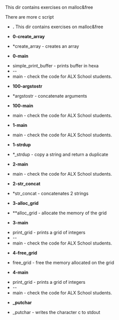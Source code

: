 This dir contains exercises on malloc&free 

There are more c script
- **.**
This dir contains exercises on malloc&free 

- **0-create_array**
*  *create_array - creates an array

- **0-main**
*  simple_print_buffer - prints buffer in hexa
* --
*  main - check the code for ALX School students.

- **100-argstostr**
*  *argstostr - concatenate arguments

- **100-main**
*  main - check the code for ALX School students.

- **1-main**
*  main - check the code for ALX School students.

- **1-strdup**
*  *_strdup - copy a string and return a duplicate

- **2-main**
*  main - check the code for ALX School students.

- **2-str_concat**
*  *str_concat - concatenates 2 strings

- **3-alloc_grid**
*  **alloc_grid - allocate the memory of the grid

- **3-main**
*  print_grid - prints a grid of integers
* --
*  main - check the code for ALX School students.

- **4-free_grid**
*  free_grid - free the memory allocated on the grid

- **4-main**
*  print_grid - prints a grid of integers
* --
*  main - check the code for ALX School students.

- **_putchar**
*  _putchar - writes the character c to stdout

